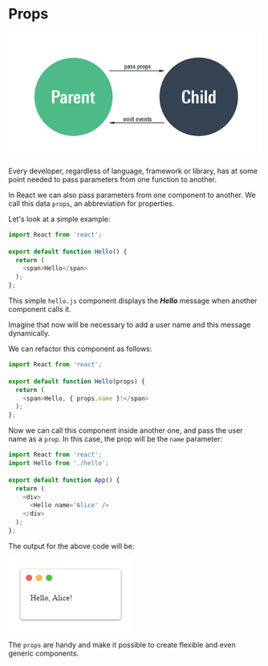 # Props

![](/images/image_008.png)

Every developer, regardless of language, framework or library, has at some point needed to pass parameters from one function to another.

In React we can also pass parameters from one component to another. We call this data `props`, an abbreviation for properties.

Let's look at a simple example:

```js
import React from 'react';

export default function Hello() {
  return (
    <span>Hello</span>
  );
};
```

This simple `hello.js` component displays the ***Hello*** message when another component calls it.

Imagine that now will be necessary to add a user name and this message dynamically.

We can refactor this component as follows:

```js
import React from 'react';

export default function Hello(props) {
  return (
    <span>Hello, { props.name }!</span>
  );
};
```

Now we can call this component inside another one, and pass the user name as a `prop`. In this case, the prop will be the `name` parameter:

```js
import React from 'react';
import Hello from './hello';

export default function App() {
  return (
    <div>
      <Hello name='Alice' />
    </div>
  );
};
```

The output for the above code will be:

![](/images/image_009.png)

The `props` are handy and make it possible to create flexible and even generic components.
